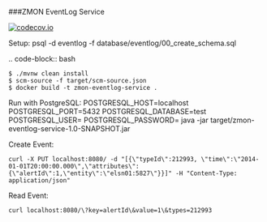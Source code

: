 ###ZMON EventLog Service

[![codecov.io](https://codecov.io/github/zalando/zmon-eventlog-service/coverage.svg?branch=master)](https://codecov.io/github/zalando/zmon-eventlog-service?branch=master)


Setup:
psql -d eventlog -f database/eventlog/00_create_schema.sql

.. code-block:: bash

    $ ./mvnw clean install
    $ scm-source -f target/scm-source.json
    $ docker build -t zmon-eventlog-service .

Run with PostgreSQL:
POSTGRESQL_HOST=localhost POSTGRESQL_PORT=5432 POSTGRESQL_DATABASE=test POSTGRESQL_USER= POSTGRESQL_PASSWORD= java -jar target/zmon-eventlog-service-1.0-SNAPSHOT.jar

Create Event:
```
curl -X PUT localhost:8080/ -d "[{\"typeId\":212993, \"time\":\"2014-01-01T20:00:00.000\",\"attributes\":{\"alertId\":1,\"entity\":\"elsn01:5827\"}}]" -H "Content-Type: application/json"
```

Read Event:
```
curl localhost:8080/\?key=alertId\&value=1\&types=212993
```